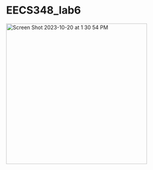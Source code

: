 # EECS348_lab6
<img width="381" alt="Screen Shot 2023-10-20 at 1 30 54 PM" src="https://github.com/kj061404/EECS348_lab6/assets/97328574/903befb5-ac1e-4243-9a61-baf5e89700e0">
